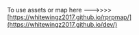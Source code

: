 To use assets or map here --->>>>
[https://whitewingz2017.github.io/rprpmap/](https://whitewingz2017.github.io/dev/)
